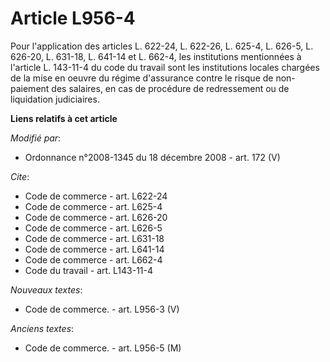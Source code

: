 # Article L956-4

Pour l'application des articles L. 622-24, L. 622-26, 
L. 625-4, L. 626-5, L. 626-20, L. 631-18, L. 641-14 et L. 662-4, les institutions mentionnées à l'article L. 143-11-4 du code
du travail sont les institutions locales chargées de la mise en oeuvre du régime d'assurance contre le risque de non-paiement
des salaires, en cas de procédure de redressement ou de liquidation judiciaires.

**Liens relatifs à cet article**

_Modifié par_:

  - Ordonnance n°2008-1345 du 18 décembre 2008 - art. 172 (V)

_Cite_:

  - Code de commerce - art. L622-24
  - Code de commerce - art. L625-4
  - Code de commerce - art. L626-20
  - Code de commerce - art. L626-5
  - Code de commerce - art. L631-18
  - Code de commerce - art. L641-14
  - Code de commerce - art. L662-4
  - Code du travail - art. L143-11-4

_Nouveaux textes_:

  - Code de commerce. - art. L956-3 (V)

_Anciens textes_:

  - Code de commerce. - art. L956-5 (M)
